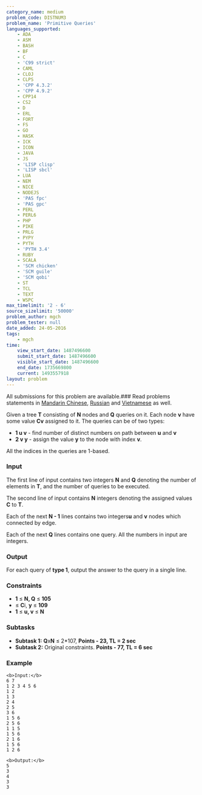 ```yaml
---
category_name: medium
problem_code: DISTNUM3
problem_name: 'Primitive Queries'
languages_supported:
    - ADA
    - ASM
    - BASH
    - BF
    - C
    - 'C99 strict'
    - CAML
    - CLOJ
    - CLPS
    - 'CPP 4.3.2'
    - 'CPP 4.9.2'
    - CPP14
    - CS2
    - D
    - ERL
    - FORT
    - FS
    - GO
    - HASK
    - ICK
    - ICON
    - JAVA
    - JS
    - 'LISP clisp'
    - 'LISP sbcl'
    - LUA
    - NEM
    - NICE
    - NODEJS
    - 'PAS fpc'
    - 'PAS gpc'
    - PERL
    - PERL6
    - PHP
    - PIKE
    - PRLG
    - PYPY
    - PYTH
    - 'PYTH 3.4'
    - RUBY
    - SCALA
    - 'SCM chicken'
    - 'SCM guile'
    - 'SCM qobi'
    - ST
    - TCL
    - TEXT
    - WSPC
max_timelimit: '2 - 6'
source_sizelimit: '50000'
problem_author: mgch
problem_tester: null
date_added: 24-05-2016
tags:
    - mgch
time:
    view_start_date: 1487496600
    submit_start_date: 1487496600
    visible_start_date: 1487496600
    end_date: 1735669800
    current: 1493557918
layout: problem
---
```

All submissions for this problem are available.###  Read problems statements in [Mandarin Chinese](http://www.codechef.com/download/translated/FEB17/mandarin/DISTNUM3.pdf), [Russian](http://www.codechef.com/download/translated/FEB17/russian/DISTNUM3.pdf) and [Vietnamese](http://www.codechef.com/download/translated/FEB17/vietnamese/DISTNUM3.pdf) as well.

Given a tree **T** consisting of **N** nodes and **Q** queries on it. Each node **v** have some value **Cv** assigned to it. The queries can be of two types:

- **1 u v** - find number of distinct numbers on path between **u** and **v**
- **2 v y** - assign the value **y** to the node with index **v**.


All the indices in the queries are 1-based.

### Input

The first line of input contains two integers **N** and **Q** denoting the number of elements in **T**, and the number of queries to be executed.

The second line of input contains **N** integers denoting the assigned values **C** to **T**.

Each of the next **N - 1** lines contains two integers**u** and **v** nodes which connected by edge.

Each of the next **Q** lines contains one query. All the numbers in input are integers.

### Output

For each query of **type 1**, output the answer to the query in a single line.

### Constraints

- **1** ≤ **N, Q** ≤ **105**
- ≤ **C**i, **y** ≤ **109**
- **1** ≤ **u, v**  ≤ **N**

### Subtasks

- **Subtask 1:** **Q**x**N** ≤ 2\*107, **Points - 23, TL = 2 sec**
- **Subtask 2:** Original constraints. **Points - 77, TL = 6 sec**

### Example

```
<b>Input:</b>
6 7
1 2 3 4 5 6
1 2
1 3
2 4
2 5
3 6
1 5 6
2 5 6
1 1 5
1 5 6
2 1 6
1 5 6
1 2 6

<b>Output:</b>
5
3
4
3
3

```